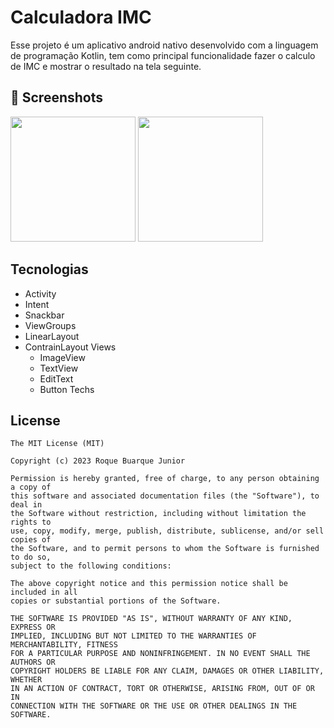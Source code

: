 # Calculadora IMC
Esse projeto é um aplicativo android nativo desenvolvido com a linguagem de programação Kotlin, tem como principal funcionalidade fazer o calculo de IMC e mostrar o resultado na tela seguinte.

## :camera_flash: Screenshots
<!-- You can add more screenshots here if you like -->
<img src="https://github.com/user-attachments/assets/54f890ef-0477-4cd1-86ca-b687ac55f0e1" width=200/>
<img src="https://github.com/user-attachments/assets/63b87508-5a59-4d15-812c-8e29401773dd" width=200/>


## Tecnologias
- Activity
- Intent
- Snackbar
- ViewGroups
- LinearLayout
- ContrainLayout
  Views
  - ImageView
  - TextView
  - EditText
  - Button
Techs


## License
```
The MIT License (MIT)

Copyright (c) 2023 Roque Buarque Junior

Permission is hereby granted, free of charge, to any person obtaining a copy of
this software and associated documentation files (the "Software"), to deal in
the Software without restriction, including without limitation the rights to
use, copy, modify, merge, publish, distribute, sublicense, and/or sell copies of
the Software, and to permit persons to whom the Software is furnished to do so,
subject to the following conditions:

The above copyright notice and this permission notice shall be included in all
copies or substantial portions of the Software.

THE SOFTWARE IS PROVIDED "AS IS", WITHOUT WARRANTY OF ANY KIND, EXPRESS OR
IMPLIED, INCLUDING BUT NOT LIMITED TO THE WARRANTIES OF MERCHANTABILITY, FITNESS
FOR A PARTICULAR PURPOSE AND NONINFRINGEMENT. IN NO EVENT SHALL THE AUTHORS OR
COPYRIGHT HOLDERS BE LIABLE FOR ANY CLAIM, DAMAGES OR OTHER LIABILITY, WHETHER
IN AN ACTION OF CONTRACT, TORT OR OTHERWISE, ARISING FROM, OUT OF OR IN
CONNECTION WITH THE SOFTWARE OR THE USE OR OTHER DEALINGS IN THE SOFTWARE.
```
